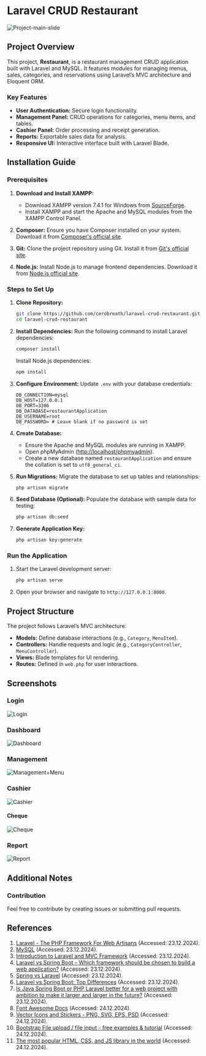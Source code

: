 # Laravel CRUD Restaurant

![Project-main-slide](public/images/screenshots/Project%20main%20slide.png)

## Project Overview

This project, **Restaurant**, is a restaurant management CRUD application built with Laravel and MySQL. It features modules for managing menus, sales, categories, and reservations using Laravel’s MVC architecture and Eloquent ORM.

### Key Features

- **User Authentication:** Secure login functionality.
- **Management Panel:** CRUD operations for categories, menu items, and tables.
- **Cashier Panel:** Order processing and receipt generation.
- **Reports:** Exportable sales data for analysis.
- **Responsive UI:** Interactive interface built with Laravel Blade.

## Installation Guide

### Prerequisites

1. **Download and Install XAMPP:**

    - Download XAMPP version 7.4.1 for Windows from [SourceForge](https://sourceforge.net/projects/xampp/files/XAMPP%20Windows/7.4.1/).
    - Install XAMPP and start the Apache and MySQL modules from the XAMPP Control Panel.

2. **Composer:**
   Ensure you have Composer installed on your system. Download it from [Composer's official site](https://getcomposer.org/).

3. **Git:**
   Clone the project repository using Git. Install it from [Git's official site](https://git-scm.com/).

4. **Node.js:**
   Install Node.js to manage frontend dependencies. Download it from [Node.js official site](https://nodejs.org/).

### Steps to Set Up

1. **Clone Repository:**

   ```bash
   git clone https://github.com/cerobreath/laravel-crud-restaurant.git
   cd laravel-crud-restaurant
   ```

2. **Install Dependencies:**
   Run the following command to install Laravel dependencies:

   ```bash
   composer install
   ```

   Install Node.js dependencies:

   ```bash
   npm install
   ```

3. **Configure Environment:**
   Update `.env` with your database credentials:

   ```env
   DB_CONNECTION=mysql
   DB_HOST=127.0.0.1
   DB_PORT=3306
   DB_DATABASE=restaurantApplication
   DB_USERNAME=root
   DB_PASSWORD= # Leave blank if no password is set
   ```

4. **Create Database:**

    - Ensure the Apache and MySQL modules are running in XAMPP.
    - Open phpMyAdmin ([http://localhost/phpmyadmin](http://localhost/phpmyadmin)).
    - Create a new database named `restaurantApplication` and ensure the collation is set to `utf8_general_ci`.

5. **Run Migrations:**
   Migrate the database to set up tables and relationships:

   ```bash
   php artisan migrate
   ```

6. **Seed Database (Optional):**
   Populate the database with sample data for testing:

   ```bash
   php artisan db:seed
   ```

7. **Generate Application Key:**

   ```bash
   php artisan key:generate
   ```

### Run the Application

1. Start the Laravel development server:
   ```bash
   php artisan serve
   ```
2. Open your browser and navigate to `http://127.0.0.1:8000`.

## Project Structure

The project follows Laravel’s MVC architecture:

- **Models:** Define database interactions (e.g., `Category`, `MenuItem`).
- **Controllers:** Handle requests and logic (e.g., `CategoryController`, `MenuController`).
- **Views:** Blade templates for UI rendering.
- **Routes:** Defined in `web.php` for user interactions.

## Screenshots

### Login
![Login](public/images/screenshots/Login%20Page.png)

### Dashboard
![Dashboard](public/images/screenshots/Dashboard.png)

### Management
![Management+Menu](public/images/screenshots/Management+Menu.png)

### Cashier
![Cashier](public/images/screenshots/Cashier.png)

#### Cheque
![Cheque](public/images/screenshots/Cheque.png)

### Report
![Report](public/images/screenshots/Report.png)

## Additional Notes

### Contribution

Feel free to contribute by creating issues or submitting pull requests.

## References

1. [Laravel - The PHP Framework For Web Artisans](https://laravel.com/) (Accessed: 23.12.2024).
2. [MySQL](https://www.mysql.com/) (Accessed: 23.12.2024).
3. [Introduction to Laravel and MVC Framework](https://www.geeksforgeeks.org/introduction-to-laravel-and-mvc-framework/) (Accessed: 23.12.2024).
4. [Laravel vs Spring Boot – Which framework should be chosen to build a web application?](https://www.mageplaza.com/insights/laravel-vs-spring.html) (Accessed: 23.12.2024).
5. [Spring vs Laravel](https://medium.com/@audruis/spring-vs-laravel-1af76c35d855) (Accessed: 23.12.2024).
6. [Laravel vs Spring Boot: Top Differences](https://www.geeksforgeeks.org/laravel-vs-spring-boot/) (Accessed: 23.12.2024).
7. [Is Java Spring Boot or PHP Laravel better for a web project with ambition to make it larger and larger in the future?](https://www.quora.com/Is-Java-Spring-Boot-or-PHP-Laravel-better-for-a-web-project-with-ambition-to-make-it-larger-and-larger-in-the-future) (Accessed: 23.12.2024).
8. [Font Awesome Docs](https://docs.fontawesome.com/) (Accessed: 24.12.2024).
9. [Vector Icons and Stickers - PNG, SVG, EPS, PSD](https://www.flaticon.com/) (Accessed: 24.12.2024).
10. [Bootstrap File upload / file input - free examples & tutorial](https://mdbootstrap.com/docs/standard/forms/file/) (Accessed: 24.12.2024).
11. [The most popular HTML, CSS, and JS library in the world](https://getbootstrap.com/) (Accessed: 24.12.2024).
